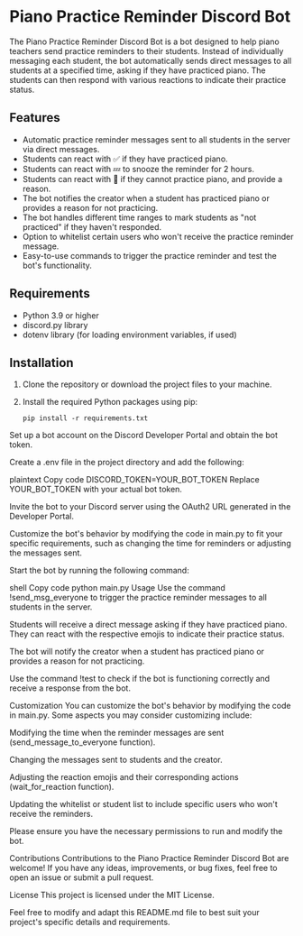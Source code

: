 # Piano Practice Reminder Discord Bot

The Piano Practice Reminder Discord Bot is a bot designed to help piano teachers send practice reminders to their students. Instead of individually messaging each student, the bot automatically sends direct messages to all students at a specified time, asking if they have practiced piano. The students can then respond with various reactions to indicate their practice status.

## Features

- Automatic practice reminder messages sent to all students in the server via direct messages.
- Students can react with ✅ if they have practiced piano.
- Students can react with 💤 to snooze the reminder for 2 hours.
- Students can react with 🚫 if they cannot practice piano, and provide a reason.
- The bot notifies the creator when a student has practiced piano or provides a reason for not practicing.
- The bot handles different time ranges to mark students as "not practiced" if they haven't responded.
- Option to whitelist certain users who won't receive the practice reminder message.
- Easy-to-use commands to trigger the practice reminder and test the bot's functionality.

## Requirements

- Python 3.9 or higher
- discord.py library
- dotenv library (for loading environment variables, if used)

## Installation

1. Clone the repository or download the project files to your machine.

2. Install the required Python packages using pip:

   ```shell
   pip install -r requirements.txt
Set up a bot account on the Discord Developer Portal and obtain the bot token.

Create a .env file in the project directory and add the following:

plaintext
Copy code
DISCORD_TOKEN=YOUR_BOT_TOKEN
Replace YOUR_BOT_TOKEN with your actual bot token.

Invite the bot to your Discord server using the OAuth2 URL generated in the Developer Portal.

Customize the bot's behavior by modifying the code in main.py to fit your specific requirements, such as changing the time for reminders or adjusting the messages sent.

Start the bot by running the following command:

shell
Copy code
python main.py
Usage
Use the command !send_msg_everyone to trigger the practice reminder messages to all students in the server.

Students will receive a direct message asking if they have practiced piano. They can react with the respective emojis to indicate their practice status.

The bot will notify the creator when a student has practiced piano or provides a reason for not practicing.

Use the command !test to check if the bot is functioning correctly and receive a response from the bot.

Customization
You can customize the bot's behavior by modifying the code in main.py. Some aspects you may consider customizing include:

Modifying the time when the reminder messages are sent (send_message_to_everyone function).

Changing the messages sent to students and the creator.

Adjusting the reaction emojis and their corresponding actions (wait_for_reaction function).

Updating the whitelist or student list to include specific users who won't receive the reminders.

Please ensure you have the necessary permissions to run and modify the bot.

Contributions
Contributions to the Piano Practice Reminder Discord Bot are welcome! If you have any ideas, improvements, or bug fixes, feel free to open an issue or submit a pull request.

License
This project is licensed under the MIT License.

Feel free to modify and adapt this README.md file to best suit your project's specific details and requirements.